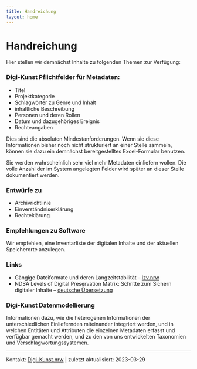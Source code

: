 ```yaml
---
title: Handreichung
layout: home
---
```


# Handreichung

Hier stellen wir demnächst Inhalte zu folgenden Themen zur Verfügung:

### Digi-Kunst Pflichtfelder für Metadaten:
- Titel
- Projektkategorie
- Schlagwörter zu Genre und Inhalt
- inhaltliche Beschreibung
- Personen und deren Rollen
- Datum und dazugehöriges Ereignis
- Rechteangaben

Dies sind die absoluten Mindestanforderungen. Wenn sie diese Informationen bisher noch nicht strukturiert an einer Stelle sammeln, können sie dazu ein demnächst bereitgestelltes Excel-Formular benutzen. 

Sie werden wahrscheinlich sehr viel mehr Metadaten einliefern wollen. Die volle Anzahl der im System angelegten Felder wird später an dieser Stelle dokumentiert werden.

### Entwürfe zu 
- Archivrichtlinie
- Einverständniserklärung
- Rechteklärung

### Empfehlungen zu Software
Wir empfehlen, eine Inventarliste der digitalen Inhalte und der aktuellen Speicherorte anzulegen. 

### Links

- Gängige Dateiformate und deren Langzeitstabilität – [lzv.nrw](https://www.lzv.nrw/dateiformate/) 
- NDSA Levels of Digital Preservation Matrix: Schritte zum Sichern digitaler Inhalte – [deutsche Übersetzung](https://osf.io/3na96)

### Digi-Kunst Datenmodellierung 

Informationen dazu, wie die heterogenen Informationen der unterschiedlichen Einliefernden miteinander integriert werden, und in welchen Entitäten und Attributen die einzelnen Metadaten erfasst und verfügbar gemacht werden, und zu den von uns entwickelten Taxonomien und Verschlagwortungssystemen.



---
 Kontakt: [Digi-Kunst.nrw](https://www.rsh-duesseldorf.de/musikhochschule/wir-ueber-uns/digi-kunstnrw/) | zuletzt aktualisiert: 2023-03-29

